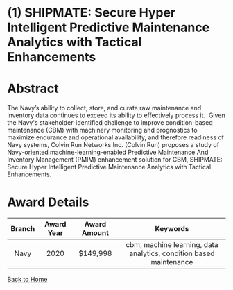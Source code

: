 
(1) SHIPMATE: Secure Hyper Intelligent Predictive Maintenance Analytics with Tactical Enhancements
==================================================================================================

# Abstract


The Navy’s ability to collect, store, and curate raw maintenance and inventory data continues to exceed its ability to effectively process it.  Given the Navy's stakeholder-identified challenge to improve condition-based maintenance (CBM) with machinery monitoring and prognostics to maximize endurance and operational availability, and therefore readiness of Navy systems, Colvin Run Networks Inc. (Colvin Run) proposes a study of Navy-oriented machine-learning-enabled Predictive Maintenance And Inventory Management (PMIM) enhancement solution for CBM, SHIPMATE: Secure Hyper Intelligent Predictive Maintenance Analytics with Tactical Enhancements.  

# Award Details

|Branch|Award Year|Award Amount|Keywords|
| :---: | :---: | :---: | :---: |
|Navy|2020|$149,998|cbm, machine learning, data analytics, condition based maintenance|
  
  


[Back to Home](https://github.com/chrischow/dod_sbir_awards/JH/#2208)